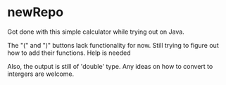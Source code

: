 # newRepo
 
 Got done with this simple calculator while trying out on Java.
 
 The "(" and ")" buttons lack functionality for now. Still trying to figure out how to add their functions. Help is needed
 
 Also, the output is still of 'double' type. Any ideas on how to convert to intergers are welcome.

